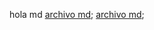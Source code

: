 hola md
[archivo md](https://github.com/atzina/DEV001-cipher/blob/main/README.md);
[archivo md](https://github.com/atzina/DEV001-data-lovers/blob/main/README.md);
